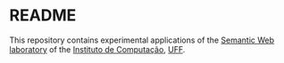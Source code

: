 
README
======
This repository contains experimental applications of the [Semantic Web laboratory](http://swlab.ic.uff.br/) of the [Instituto de Computação](http://www.ic.uff.br), [UFF](http://www.uff.br).
